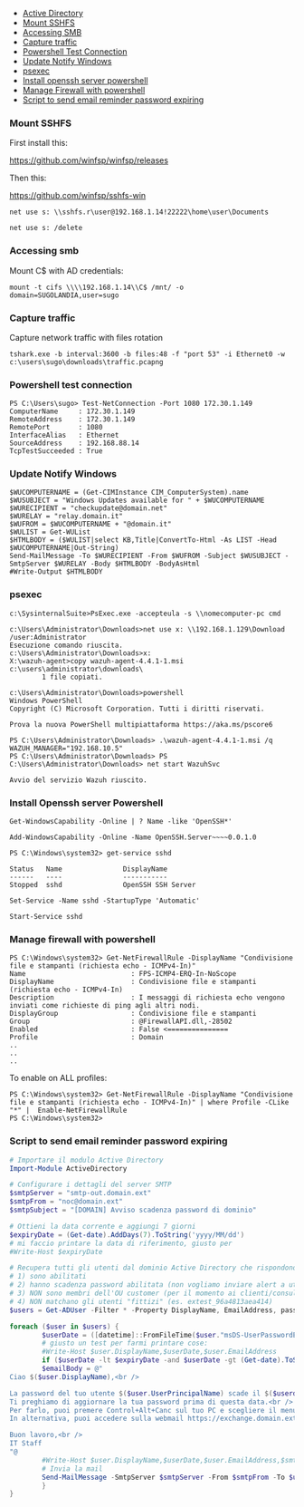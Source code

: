 - [Active Directory](active_directory/README.md)
- [Mount SSHFS](#mount-sshfs)
- [Accessing SMB](#accessing-smb)
- [Capture traffic](#capture-traffic)
- [Powershell Test Connection](#powershell-test-connection)
- [Update Notify Windows](#update-notify-windows)
- [psexec](#psexec)
- [Install openssh server powershell](#install-openssh-server-powershell)
- [Manage Firewall with powershell](#manage-firewall-with-powershell)
- [Script to send email reminder password expiring](#script-to-send-email-reminder-password-expiring)

### Mount SSHFS

First install this:

https://github.com/winfsp/winfsp/releases

Then this:

https://github.com/winfsp/sshfs-win


```
net use s: \\sshfs.r\user@192.168.1.14!22222\home\user\Documents
```

```
net use s: /delete
```

### Accessing smb

Mount C$ with AD credentials:

```
mount -t cifs \\\\192.168.1.14\\C$ /mnt/ -o domain=SUGOLANDIA,user=sugo
```

### Capture traffic

Capture network traffic with files rotation

```
tshark.exe -b interval:3600 -b files:48 -f "port 53" -i Ethernet0 -w c:\users\sugo\downloads\traffic.pcapng
```

### Powershell test connection

```
PS C:\Users\sugo> Test-NetConnection -Port 1080 172.30.1.149
ComputerName     : 172.30.1.149
RemoteAddress    : 172.30.1.149
RemotePort       : 1080
InterfaceAlias   : Ethernet
SourceAddress    : 192.168.88.14
TcpTestSucceeded : True
```

### Update Notify Windows

```
$WUCOMPUTERNAME = (Get-CIMInstance CIM_ComputerSystem).name
$WUSUBJECT = "Windows Updates available for " + $WUCOMPUTERNAME
$WURECIPIENT = "checkupdate@domain.net"
$WURELAY = "relay.domain.it"
$WUFROM = $WUCOMPUTERNAME + "@domain.it"
$WULIST = Get-WUList
$HTMLBODY = ($WULIST|select KB,Title|ConvertTo-Html -As LIST -Head $WUCOMPUTERNAME|Out-String)
Send-MailMessage -To $WURECIPIENT -From $WUFROM -Subject $WUSUBJECT -SmtpServer $WURELAY -Body $HTMLBODY -BodyAsHtml
#Write-Output $HTMLBODY
```

### psexec

```
c:\SysinternalSuite>PsExec.exe -accepteula -s \\nomecomputer-pc cmd
```

```
c:\Users\Administrator\Downloads>net use x: \\192.168.1.129\Download /user:Administrator
Esecuzione comando riuscita.
c:\Users\Administrator\Downloads>x:
X:\wazuh-agent>copy wazuh-agent-4.4.1-1.msi c:\users\administrator\downloads\
        1 file copiati.
```

```
c:\Users\Administrator\Downloads>powershell
Windows PowerShell
Copyright (C) Microsoft Corporation. Tutti i diritti riservati.

Prova la nuova PowerShell multipiattaforma https://aka.ms/pscore6

PS C:\Users\Administrator\Downloads> .\wazuh-agent-4.4.1-1.msi /q WAZUH_MANAGER="192.168.10.5"
PS C:\Users\Administrator\Downloads> PS C:\Users\Administrator\Downloads> net start WazuhSvc

Avvio del servizio Wazuh riuscito.
```

### Install Openssh server Powershell

```
Get-WindowsCapability -Online | ? Name -like 'OpenSSH*'
```

```
Add-WindowsCapability -Online -Name OpenSSH.Server~~~~0.0.1.0
```

```
PS C:\Windows\system32> get-service sshd

Status   Name               DisplayName
------   ----               -----------
Stopped  sshd               OpenSSH SSH Server
```

```
Set-Service -Name sshd -StartupType 'Automatic'
```

```
Start-Service sshd
```

### Manage firewall with powershell

```
PS C:\Windows\system32> Get-NetFirewallRule -DisplayName "Condivisione file e stampanti (richiesta echo - ICMPv4-In)"
Name                          : FPS-ICMP4-ERQ-In-NoScope
DisplayName                   : Condivisione file e stampanti (richiesta echo - ICMPv4-In)
Description                   : I messaggi di richiesta echo vengono inviati come richieste di ping agli altri nodi.
DisplayGroup                  : Condivisione file e stampanti
Group                         : @FirewallAPI.dll,-28502
Enabled                       : False <===============
Profile                       : Domain
..
..
..
```

To enable on ALL profiles:

```
PS C:\Windows\system32> Get-NetFirewallRule -DisplayName "Condivisione file e stampanti (richiesta echo - ICMPv4-In)" | where Profile -CLike "*" |  Enable-NetFirewallRule
PS C:\Windows\system32>
```

### Script to send email reminder password expiring


```powershell
# Importare il modulo Active Directory
Import-Module ActiveDirectory

# Configurare i dettagli del server SMTP
$smtpServer = "smtp-out.domain.ext"
$smtpFrom = "noc@domain.ext"
$smtpSubject = "[DOMAIN] Avviso scadenza password di dominio"

# Ottieni la data corrente e aggiungi 7 giorni
$expiryDate = (Get-date).AddDays(7).ToString('yyyy/MM/dd')
# mi faccio printare la data di riferimento, giusto per
#Write-Host $expiryDate

# Recupera tutti gli utenti dal dominio Active Directory che rispondono ai seguenti criteri:
# 1) sono abilitati
# 2) hanno scadenza password abilitata (non vogliamo inviare alert a utenti la cui password NON scade, per nostra scelta)
# 3) NON sono membri dell'OU customer (per il momento ai clienti/consulenti esterni non mandiamo reminder)
# 4) NON matchano gli utenti "fittizi" (es. extest_96a4813aea414)
$users = Get-ADUser -Filter * -Property DisplayName, EmailAddress, passwordNeverExpires, msDS-UserPasswordExpiryTimeComputed | Where-Object { $_.Enabled -eq $true -and $_.passwordNeverExpires -eq $false -and $_.distinguishedName -notlike "*OU=customers,DC=domain,DC=local" -and $_.distinguishedName -notMatch "extest_" }   

foreach ($user in $users) {
        $userDate = ([datetime]::FromFileTime($user."msDS-UserPasswordExpiryTimeComputed").ToString("yyyy/MM/dd"))
        # giusto un test per farmi printare cose:
        #Write-Host $user.DisplayName,$userDate,$user.EmailAddress
        if ($userDate -lt $expiryDate -and $userDate -gt (Get-date).ToString('yyyy/MM/dd') ) {
        $emailBody = @"
Ciao $($user.DisplayName),<br />

La password del tuo utente $($user.UserPrincipalName) scade il $($userdate).<br />
Ti preghiamo di aggiornare la tua password prima di questa data.<br />
Per farlo, puoi premere Control+Alt+Canc sul tuo PC e scegliere il menu "Cambia password".<br />
In alternativa, puoi accedere sulla webmail https://exchange.domain.ext, cliccare in alto a destra sul simbolo dell'ingranaggio, scegliere "Opzioni"; successivamente, dal menu di sinistra "Generale", "Il mio account", potrai cliccare su "Modifica password".<br />

Buon lavoro,<br />
IT Staff
"@ 
        #Write-Host $user.DisplayName,$userDate,$user.EmailAddress,$smtpSubject
        # Invia la mail
        Send-MailMessage -SmtpServer $smtpServer -From $smtpFrom -To $user.EmailAddress -Subject $smtpSubject -Body $emailBody -BodyAsHtml
        } 
}
```

